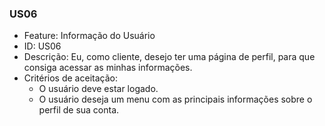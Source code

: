 ### US06

- Feature: Informação do Usuário
- ID: US06
- Descrição: Eu, como cliente, desejo ter uma página de perfil, para que consiga acessar as minhas informações.
- Critérios de aceitação:
  * O usuário deve estar logado.
  * O usuário deseja um menu com as principais informações sobre o perfil de sua conta. 
  